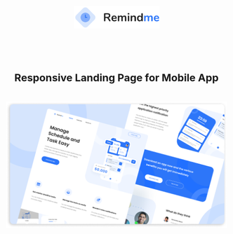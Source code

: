 # <p align="center"><img src="./images/logo.svg" height="52"/></p><br><p align="center"><sup>Responsive Landing Page for Mobile App</sup><p>
<img src="./images/remindme-thumbnail.png"/>